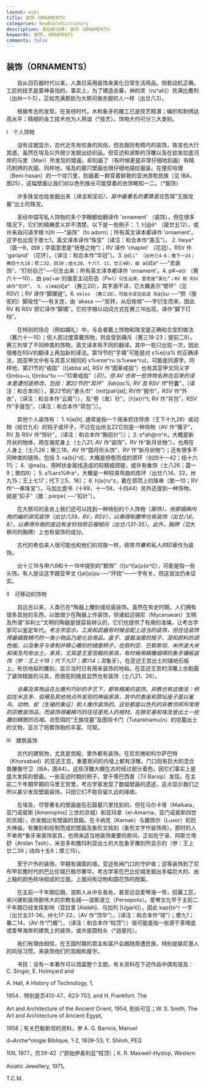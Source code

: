 ```yaml
---
layout: wiki
title: 装饰（ORNAMENTS）
categories: NewBibleDictionary
description: 圣经新词典: 装饰（ORNAMENTS）
keywords: 装饰, ORNAMENTS
comments: false
---
```


## 装饰（ORNAMENTS）

　　自从旧石器时代以来，人类已采用装饰来美化日常生活用品。倘若动机正确，工匠的技艺是蒙神喜悦的，事实上，为了建造会幕，神的灵（ru^ah]）充满比撒列（出卅一1-5），正如充满那些为大祭司做衣服的人一样（出廿八3）。

　　根据考古的发现，在圣经时代，木和象牙的雕工已是技艺精湛；编织和刺绣达高水平；精细的金工技术也为人熟谙（*技艺）。饰物大约可分三大类别。

Ⅰ　个人饰物

　　没有证据显示，古代近东有纹身的风俗，但衣服则有精巧的装饰，珠宝也大行其道。虽然在埃及以外很少发掘出纺织品，但亚述和波斯的浮雕以及在幼发拉底河岸的马里（Mari）所发现的壁画，却刻画了（有时候更是非常仔细地刻画）有精巧刺绣的衣服。同样地，埃及的墓穴壁画也很仔细地描绘服装。在便尼哈珊（Beni-hasan）的一个坟穴里，刻画着一群穿着鲜艳的亚洲游牧民族（见 IBA，图25），这幅壁画让我们对以色列族长可能穿着的衣饰略知一二。（*服饰）

　　许多珠宝也给发掘出来（*珠宝和宝石），其中最著名的要算是在*吾珥“王族坟墓”出土的珠宝。

　　圣经中描写私人饰物的多个字眼都给翻译作 'ornament' （装饰），但在很多情况下，它们的精确意义并不清楚。以下是一些例子： 1. h]@li^ （箴廿五12），或许来自闪语字根 h]lh ──“装饰”（to adorn）；所有英文译本都译作 'ornament'。这字也出现于歌七1，英文译本译作“珠宝”〔译注：和合本作“美玉”〕。 2. liwya^ （箴一9，四9；字面意思是“扭卷之物”）；RV 译作 'chaplet' （花冠），RSV 作 'garland' （花环），〔译注：和合本作“华冠”〕。3. `@d[i^ （出卅三4-6；撒下一24；赛四十九18；耶二32，四30；结七20，十六7、11，廿三40），由 `a{d[a^ ──“去装饰”、“打扮自己”──衍生出来；所有英文译本都译作 'ornament'。4. p#~e{r （赛六十一10），由 pa{~ar 的强意主动形态（Pi`el）衍生出来，意思是“美化”；RV 和 RSV 译作“花环”。 5. s]#`a{d[a^ （赛三20），其字源不详，它大概表示“臂环”（见 RSV）；RV 译作“脚踝链”。6. `ek[es （赛三18），可能与亚拉伯语 `ika{su ──“把（骆驼的）脚拴住”──有关连，由 `akasa ──“反转，从后拴绑”──字衍生而来，因此 RV 和 RSV 把它译作“脚镯”。它的字根以动词方式在赛三16出现，译作“脚下玎珰”。

　　在特别的场合（例如婚礼）中，与会者戴上饰物和珠宝是正确和合宜的做法（赛六十一10）；但人若过度穿戴饰物，则会受到痛斥（赛三18-23；提前二9）。赛三列举了不同种类的饰物，英文译本有不同的翻译。其中一些只出现一次，因此很难在RSV的翻译上再加新的译法。第19节的“手镯”可能是对 s%e{ra% 的正确译法，因亚甲文中有与其意义相同的 s%eme^ru (s%ewe^ru)，可能是同源字。同样地，第21节的“戒指”（t]abba`at[, RSV 作“图章戒指”）也有其亚甲文同义字 t]imbu~u, t]imbu^tu ──“印章戒指”（*印）。但 AV 也有一些饰物名称在后来的译本里遭彻底修改，包括：第20节的“耳环”（lah]as%; RV 及 RSV 作*“符囊”，〔译注：和合本同〕），第22节的“裹头巾”（mit]pah]at[; RV作“披巾”，RSV 作“外衣”，〔译注：和合本作“云肩”〕），及“卷〔发〕针”，〔h]a{ri^t; RV 作“背包”，RSV 作“手提包”，〔译注：和合本作“荷包”〕）。

　　其他个人装饰有： 1. h]a{h], 通常是指一个用来抓住俘虏（王下十九28）或动物（结廿九4）的钩子或环子，不过在出卅五22它则是一种饰物（AV 作“镯子”，RV 及 RSV 作“饰针”，〔译注：和合本作“胸前针”〕）； 2. s*ah@ro^n，大概是新月状的物体，用在骆驼身上（士八21; AV 作“装饰”，RV 作“新月状物”），也用在人身上（士八26；赛三18，AV 作“圆月形头饰”，RV 作“新月状物”）；还有很多不同种类的链饰，包括 3. ra{b[i^d[，大概是扭卷而成的颈环（创四十一42；结十六11）； 4. `@na{q，用辫状金属线造成的较精细颈链，或许有垂饰（士八26；箴一9；歌四9）； 5. s%ars%#ra^，大概是一种较易弯曲的炼环（出廿八14、22，卅九15；王上七17；代下三5、16）； 6. h]a{ru^z，戴在颈项上的珠串（歌一10；RV 作“一串珠宝”）。马加比壹书（十89，十一58，十四44）另外还提到一种饰物，就是“扣子”（腊：porpe{ ──“扣针”）。

　　在大祭司的圣衣上我们还可以找到一种特别的个人饰物（*服饰）。他那细麻内袍的编织讲究装饰（出廿八39，RV，RSV），以弗得和腰带也有装饰（出廿八6、8），以弗得外袍的底边有金铃铛和石榴相间（出廿八31-35）。此外，胸牌（见*大祭司的胸牌）上也有装饰的成分。

　　古代的希伯来人很可能也和他们的邻族一样，佩带*符囊和私人的*印章作为装饰。

　　出十三16与申六8和十一18中提到的“额饰”（t]o^t]a{p{o^t[），可能是指一些头饰。有人提议这字跟亚甲文 t]at]a{pu ──“环绕”──一字有关，但这说法仍未证实。

Ⅱ　可移动的饰物

　　自远古以来，人类已在*陶器上雕刻或绘画装饰。虽然在有史时期，人们拥有很多其他的东西，以致很少在陶器上作装饰，但诸如迈锡尼（Mycenaean）文明及所谓“非利士”文明的陶器是很容易辨认的，它们也提供了有用的准绳，让考古学家可以鉴定年代。*考古学显示，工具和武器有时候会配上适当的装饰，但往往装饰得最细致精巧的一类小物品乃是化妆用品。盒子、盛载油膏的瓶子、混和颜料的调色板，以及象牙与骨制并精心雕刻的镜面柄子，在叙利亚、巴勒斯坦、米所波大米和埃及均有出土。家具，尤其是王室宫殿的家具，有时候用精雕细琢的象牙镶板装饰（参：王上十18；代下九17；摩六4；及*象牙）。在亚述王宫出土的铺地石板上，有仿地毡的雕刻，显示当时已有用来装饰的地毡。在亚述王宫的浮雕上亦剧画了装饰精致的马具，而骆驼的挽具显然也有装饰（士八21、26）。

　　*会幕及其物品在比撒列巧妙的手艺下，都有精美的装饰。异教也有这做法：例如在米吉多、伯珊及其他地点所发现的神庙家具，其中的香座和祭坛座子是以雀鸟、动物、蛇（生殖的象征）和人像作装饰的。这些都是以色列的异教邻邦所常用的宗教装饰品，而装饰得最精巧的往往是死人的棺材。在腓尼基和埃及曾出土一些雕刻精致的石棺。在*吾珥的“王族坟墓”及图坦卡门（Tutankhamu{n）的坟墓出土的文物，显示了陪葬饰物的丰富、可观。

Ⅲ　建筑装饰

　　古代的建筑物，尤其是宫殿，里外都有装饰。在尼尼微和科尔萨巴特（Khorsabad）的亚述王宫，重要房间的内墙上都有浮雕，门口则有巨大的混合兽雕像守卫（IBA，图44）。这些浮雕大概在古时经过部分着色，因它们事实上是盛大发挥的壁画。一些亚述时期的例子，曾于蒂巴西普（Til Barsip）发现。在主前二千年期早期的马里王宫里，考古学家发现了数幅壁画的遗迹，这点显示我们之所以甚少发现壁画装饰，只因它们不能存留久远的缘故。

　　在埃及，尽管著名的壁画是在石窟墓穴里找到的，但在马尔卡塔（Malkata，亚门诺斐斯 [Amenophis] 三世的京城）和亚玛拿（el-Amarna，亚门诺斐斯四世的京城），亦发掘出有壁画的宫殿。在卡纳克（Karnak）与鹿琐尔（Luxor）的巨大神庙，有雕刻和绘制而成的壁画及象形文铭刻（象形文字作装饰用）。那时的人不单用*象牙来装饰家具，也用来适当地装饰重要的房间，正如在宁录、阿斯兰塔舒（Arslan Tash）、米吉多和撒玛利亚出土的大批象牙雕刻所显示的（参：王上廿二39；诗四十五8；摩三15）。

　　至于户外的装饰，早期有铺面的墙，亚述有闸门口的守护兽；这等装饰到了尼布甲尼撒时代的巴比伦城已极尽奢华。考古学家在巴比伦城发掘出多幅巨大的、由上釉的颜色砖块砌成的立面，上面间有动物和圆花饰的图案。

　　在主前一千年期后期，波斯人从中东各处，甚至远自爱琴海一带，招募工匠，来兴建和装饰那伟大的宗教名城──波斯波立（Persepolis）。爱琴文化早于主前二千年期已经发挥影响（亚拉拿 [Alalah\]、乌加列 [Ugarit]），因此 kap{to^r 一字（出廿五31-36，卅七17-22，〔AV 作“顶华”〕，〔译注：和合本作“球”〕；摩九1；番二14，〔AV 作“门楣”〕，〔译注：和合本作“柱顶”〕）很可能是指一些源于革哩底或爱琴海岸的建筑上的装饰，或许是圆柱头（*迦斐托）。

　　我们有理由相信，在王国时期的君主和富户会跟随周遭民族，特别是腓尼基人的风俗习惯，来装饰他们的宫殿和屋宇。

　　书目：没有一本著作可以涵盖整个主题。有关资料在下述作品中偶有提及：C. Singer, E. Holmyard and

A. Hall, A History of Technology, 1,

1954．特别是页413-47、623-703, and H. Frankfort. The

Art and Architecture of the Ancient Orient, 1954, 到处可见；W. S. Smith, The Art and Architecture of Ancient Egypt,

1958；有关巴勒斯坦的资料，参 A. G. Barrois, Manuel

d~Arche*ologie Biblique, 1-2, 1939-53; Y. Shiloh, PEQ

109, 1977，页39-42（“原始伊奥利亚”柱顶）；K. R. Maxwell-Hyslop, Western

Asiatic Jewellery, 1971。

T.C.M.








